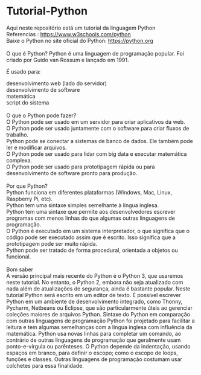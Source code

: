 # Tutorial-Python
Aqui neste repositório está um tutorial da linguagem Python<br>
Referencias : https://www.w3schools.com/python<br>
Baixe o Python no site oficial do Python: https://python.org<br>
<br>
O que é Python?
Python é uma linguagem de programação popular. Foi criado por Guido van Rossum e lançado em 1991.

É usado para:

desenvolvimento web (lado do servidor)<br>
desenvolvimento de software<br>
matemática<br>
script do sistema<br>
<br>
O que o Python pode fazer?<br>
O Python pode ser usado em um servidor para criar aplicativos da web.<br>
O Python pode ser usado juntamente com o software para criar fluxos de trabalho.<br>
Python pode se conectar a sistemas de banco de dados. Ele também pode ler e modificar arquivos.<br>
O Python pode ser usado para lidar com big data e executar matemática complexa.<br>
O Python pode ser usado para prototipagem rápida ou para desenvolvimento de software pronto para produção.<br>
<br>
Por que Python?<br>
Python funciona em diferentes plataformas (Windows, Mac, Linux, Raspberry Pi, etc).<br>
Python tem uma sintaxe simples semelhante à língua inglesa.<br>
Python tem uma sintaxe que permite aos desenvolvedores escrever programas com menos linhas do que algumas outras linguagens de programação.<br>
O Python é executado em um sistema interpretador, o que significa que o código pode ser executado assim que é escrito. Isso significa que a prototipagem pode ser muito rápida.<br>
Python pode ser tratado de forma procedural, orientada a objetos ou funcional.<br>
<br>
Bom saber<br>
A versão principal mais recente do Python é o Python 3, que usaremos neste tutorial. No entanto, o Python 2, embora não seja atualizado com nada além de atualizações de segurança, ainda é bastante popular.
Neste tutorial Python será escrito em um editor de texto. É possível escrever Python em um ambiente de desenvolvimento integrado, como Thonny, Pycharm, Netbeans ou Eclipse, que são particularmente úteis ao gerenciar coleções maiores de arquivos Python.
Sintaxe do Python em comparação com outras linguagens de programação
Python foi projetado para facilitar a leitura e tem algumas semelhanças com a língua inglesa com influência da matemática.
Python usa novas linhas para completar um comando, ao contrário de outras linguagens de programação que geralmente usam ponto-e-vírgula ou parênteses.
O Python depende da indentação, usando espaços em branco, para definir o escopo; como o escopo de loops, funções e classes. Outras linguagens de programação costumam usar colchetes para essa finalidade.

